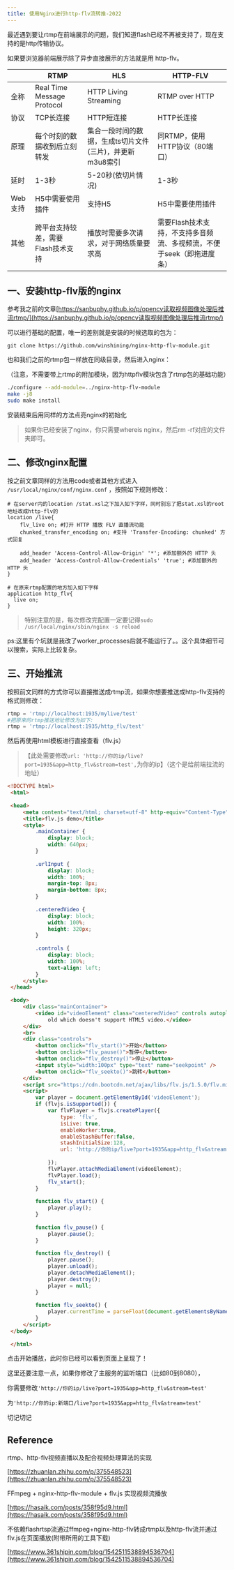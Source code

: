 ```yaml
---
title: 使用Nginx进行http-flv流转推-2022
---
```


最近遇到要让rtmp在前端展示的问题，我们知道flash已经不再被支持了，现在支持的是http传输协议。

如果要浏览器前端展示除了异步直接展示的方法就是用 http-flv。

| | RTMP | HLS | HTTP-FLV |
|------|------|------|------|
| 全称 | Real Time Message Protocol | HTTP Living Streaming | RTMP over HTTP |
| 协议 | TCP长连接 | HTTP短连接 | HTTP长连接 |
| 原理 | 每个时刻的数据收到后立刻转发 | 集合一段时间的数据，生成ts切片文件(三片)，并更新m3u8索引 | 同RTMP，使用HTTP协议（80端口）|
| 延时 | 1-3秒 | 5-20秒(依切片情况) | 1-3秒 |
| Web支持 | H5中需要使用插件 | 支持H5 | H5中需要使用插件 |
| 其他 | 跨平台支持较差，需要Flash技术支持 | 播放时需要多次请求，对于网络质量要求高 | 需要Flash技术支持，不支持多音频流、多视频流，不便于seek（即拖进度条）|

## 一、安装http-flv版的nginx

参考我之前的文章[https://sanbuphy.github.io/p/opencv读取视频图像处理后推流rtmp/](https://sanbuphy.github.io/p/opencv读取视频图像处理后推流rtmp/)

可以进行基础的配置，唯一的差别就是安装的时候选取的包为：

`git clone https://github.com/winshining/nginx-http-flv-module.git`

也和我们之前的rtmp包一样放在同级目录，然后进入nginx：

 （注意，不需要带上rtmp的附加模块，因为httpflv模块包含了rtmp包的基础功能）

```Bash
./configure --add-module=../nginx-http-flv-module
make -j8
sudo make install
```

安装结束后用同样的方法点亮nginx的初始化

> 如果你已经安装了nginx，你只需要whereis nginx，然后rm -rf对应的文件夹即可。

## 二、修改nginx配置

按之前文章同样的方法用code或者其他方式进入 `/usr/local/nginx/conf/nginx.conf` ，按照如下规则修改：

```text
# 在server内的location /stat.xsl之下加入如下字样，同时别忘了把stat.xsl的root地址改成http-flv的
location /live{
    flv_live on; #打开 HTTP 播放 FLV 直播流功能
    chunked_transfer_encoding on; #支持 'Transfer-Encoding: chunked' 方式回复

    add_header 'Access-Control-Allow-Origin' '*'; #添加额外的 HTTP 头
    add_header 'Access-Control-Allow-Credentials' 'true'; #添加额外的 HTTP 头
}

# 在原来rtmp配置的地方加入如下字样
application http_flv{
  live on;
}

```

> 特别注意的是，每次修改完配置一定要记得`sudo /usr/local/nginx/sbin/nginx -s reload`

ps:这里有个坑就是我改了worker_processes后就不能运行了。。这个具体细节可以搜索，实际上比较复杂。

## 三、开始推流

按照前文同样的方式你可以直接推送成rtmp流，如果你想要推送成http-flv支持的格式则修改：

```Python
rtmp = 'rtmp://localhost:1935/mylive/test'
#把原来的rtmp推送地址修改为如下:
rtmp = 'rtmp://localhost:1935/http_flv/test'

```

然后再使用html模板进行直接查看（flv.js）

> 【此处需要修改`url: 'http://你的ip/live?port=1935&app=http_flv&stream=test',`为你的ip】（这个是给前端拉流的地址）

```HTML
<!DOCTYPE html>
 <html>
  
 <head>
     <meta content="text/html; charset=utf-8" http-equiv="Content-Type">
     <title>flv.js demo</title>
     <style>
         .mainContainer {
             display: block;
             width: 640px;
         }
  
         .urlInput {
             display: block;
             width: 100%;
             margin-top: 8px;
             margin-bottom: 8px;
         }
  
         .centeredVideo {
             display: block;
             width: 100%;
             height: 320px;
         }
  
         .controls {
             display: block;
             width: 100%;
             text-align: left;
         }
     </style>
 </head>
  
 <body>
     <div class="mainContainer">
         <video id="videoElement" class="centeredVideo" controls autoplay width="640" height="320">Your browser is too
             old which doesn't support HTML5 video.</video>
     </div>
     <br>
     <div class="controls">
         <button onclick="flv_start()">开始</button>
         <button onclick="flv_pause()">暂停</button>
         <button onclick="flv_destroy()">停止</button>
         <input style="width:100px" type="text" name="seekpoint" />
         <button onclick="flv_seekto()">跳转</button>
     </div>
     <script src="https://cdn.bootcdn.net/ajax/libs/flv.js/1.5.0/flv.min.js"></script>
     <script>
         var player = document.getElementById('videoElement');
         if (flvjs.isSupported()) {
             var flvPlayer = flvjs.createPlayer({
                 type: 'flv',
                 isLive: true,
                 enableWorker:true,
                 enableStashBuffer:false,
                 stashInitialSize:128,
                 url: 'http://你的ip/live?port=1935&app=http_flv&stream=test',
  
             });
             flvPlayer.attachMediaElement(videoElement);
             flvPlayer.load();
             flv_start();
         }
  
         function flv_start() {
             player.play();
         }
  
         function flv_pause() {
             player.pause();
         }
  
         function flv_destroy() {
             player.pause();
             player.unload();
             player.detachMediaElement();
             player.destroy();
             player = null;
         }
  
         function flv_seekto() {
             player.currentTime = parseFloat(document.getElementsByName('seekpoint')[0].value);
         }
     </script>
 </body>
  
 </html>
```

点击开始播放，此时你已经可以看到页面上呈现了！

这里还要注意一点，如果你修改了主服务的监听端口（比如80到8080），

你需要修改`'http://你的ip/live?port=1935&app=http_flv&stream=test'`

为`'http://你的ip:新端口/live?port=1935&app=http_flv&stream=test'`

切记切记

## Reference

rtmp、http-flv视频直播以及配合视频处理算法的实现

[https://zhuanlan.zhihu.com/p/375548523](https://zhuanlan.zhihu.com/p/375548523)

FFmpeg + nginx-http-flv-module + flv.js 实现视频流播放

[https://hasaik.com/posts/358f95d9.html](https://hasaik.com/posts/358f95d9.html)

不依赖flashrtsp流通过ffmpeg+nginx-http-flv转成rtmp以及http-flv流并通过flv.js在页面播放(附带所用的工具下载)

[https://www.361shipin.com/blog/1542511538894536704](https://www.361shipin.com/blog/1542511538894536704)
